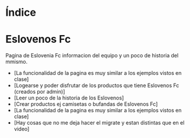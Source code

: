 # Índice
# Eslovenos Fc 

Pagina de Eslovenia Fc informacion del equipo y un poco de historia del mmismo.

- [La funcionalidad de la pagina es muy similar a los ejemplos vistos en clase]
- [Logearse y poder disfrutar de los productos que tiene Eslovenos Fc (creados por admin)]
- [Leer un poco de la historia de los Eslovenos]
- [Crear productos ej camisetas o bufandas de Eslovenos Fc]
- [La funcionalidad de la pagina es muy similar a los ejemplos vistos en clase]
- [Hay cosas que no me deja hacer el migrate y estan distintas que en el video]


